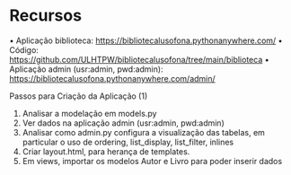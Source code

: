 # Recursos
• Aplicação biblioteca: https://bibliotecalusofona.pythonanywhere.com/
• Código: https://github.com/ULHTPW/bibliotecalusofona/tree/main/biblioteca
• Aplicação admin (usr:admin, pwd:admin): https://bibliotecalusofona.pythonanywhere.com/admin/

Passos para Criação da Aplicação (1)
1. Analisar a modelação em models.py
2. Ver dados na aplicação admin (usr:admin, pwd:admin)
3. Analisar como admin.py configura a visualização das tabelas,
em particular o uso de ordering, list_display, list_filter, inlines
4. Criar layout.html, para herança de templates.
5. Em views, importar os modelos Autor e Livro para poder inserir
dados
